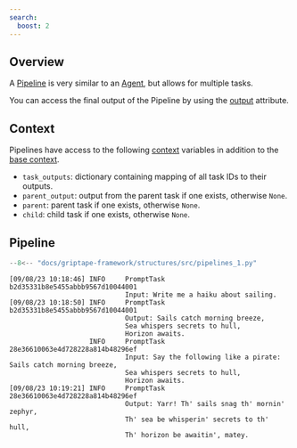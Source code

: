 ```yaml
---
search:
  boost: 2
---
```


## Overview

A [Pipeline](../../reference/griptape/structures/pipeline.md) is very similar to an [Agent](../../reference/griptape/structures/agent.md), but allows for multiple tasks.

You can access the final output of the Pipeline by using the [output](../../reference/griptape/structures/structure.md#griptape.structures.structure.Structure.output) attribute.

## Context

Pipelines have access to the following [context](../../reference/griptape/structures/pipeline.md#griptape.structures.pipeline.Pipeline.context) variables in addition to the [base context](./tasks.md#context).

- `task_outputs`: dictionary containing mapping of all task IDs to their outputs.
- `parent_output`: output from the parent task if one exists, otherwise `None`.
- `parent`: parent task if one exists, otherwise `None`.
- `child`: child task if one exists, otherwise `None`.

## Pipeline

```python
--8<-- "docs/griptape-framework/structures/src/pipelines_1.py"
```

```
[09/08/23 10:18:46] INFO     PromptTask b2d35331b8e5455abbb9567d10044001
                             Input: Write me a haiku about sailing.
[09/08/23 10:18:50] INFO     PromptTask b2d35331b8e5455abbb9567d10044001
                             Output: Sails catch morning breeze,
                             Sea whispers secrets to hull,
                             Horizon awaits.
                    INFO     PromptTask 28e36610063e4d728228a814b48296ef
                             Input: Say the following like a pirate: Sails catch morning breeze,
                             Sea whispers secrets to hull,
                             Horizon awaits.
[09/08/23 10:19:21] INFO     PromptTask 28e36610063e4d728228a814b48296ef
                             Output: Yarr! Th' sails snag th' mornin' zephyr,
                             Th' sea be whisperin' secrets to th' hull,
                             Th' horizon be awaitin', matey.
```
